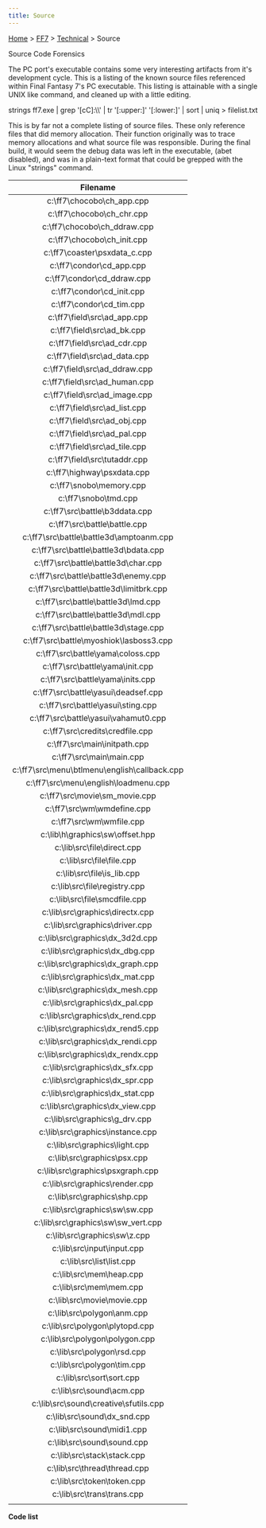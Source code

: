 ```yaml
---
title: Source
---
```


[Home](../../Main%20Page.md.md) > [FF7](../../FF7.md) > [Technical](../Technical.md) > Source

Source Code Forensics

The PC port's executable contains some very interesting artifacts from
it's development cycle. This is a listing of the known source files
referenced within Final Fantasy 7's PC executable. This listing is
attainable with a single UNIX like command, and cleaned up with a little
editing.

strings ff7.exe \| grep '\[cC\]:\\\\' \| tr '\[:upper:\]' '\[:lower:\]'
\| sort \| uniq &gt; filelist.txt

This is by far not a complete listing of source files. These only
reference files that did memory allocation. Their function originally
was to trace memory allocations and what source file was responsible.
During the final build, it would seem the debug data was left in the
executable, (abet disabled), and was in a plain-text format that could
be grepped with the Linux "strings" command.

|                      Filename                      |
|:--------------------------------------------------:|
|           c:\\ff7\\chocobo\\ch\_app.cpp            |
|           c:\\ff7\\chocobo\\ch\_chr.cpp            |
|          c:\\ff7\\chocobo\\ch\_ddraw.cpp           |
|           c:\\ff7\\chocobo\\ch\_init.cpp           |
|          c:\\ff7\\coaster\\psxdata\_c.cpp          |
|            c:\\ff7\\condor\\cd\_app.cpp            |
|           c:\\ff7\\condor\\cd\_ddraw.cpp           |
|           c:\\ff7\\condor\\cd\_init.cpp            |
|            c:\\ff7\\condor\\cd\_tim.cpp            |
|          c:\\ff7\\field\\src\\ad\_app.cpp          |
|          c:\\ff7\\field\\src\\ad\_bk.cpp           |
|          c:\\ff7\\field\\src\\ad\_cdr.cpp          |
|         c:\\ff7\\field\\src\\ad\_data.cpp          |
|         c:\\ff7\\field\\src\\ad\_ddraw.cpp         |
|         c:\\ff7\\field\\src\\ad\_human.cpp         |
|         c:\\ff7\\field\\src\\ad\_image.cpp         |
|         c:\\ff7\\field\\src\\ad\_list.cpp          |
|          c:\\ff7\\field\\src\\ad\_obj.cpp          |
|          c:\\ff7\\field\\src\\ad\_pal.cpp          |
|         c:\\ff7\\field\\src\\ad\_tile.cpp          |
|          c:\\ff7\\field\\src\\tutaddr.cpp          |
|           c:\\ff7\\highway\\psxdata.cpp            |
|             c:\\ff7\\snobo\\memory.cpp             |
|              c:\\ff7\\snobo\\tmd.cpp               |
|         c:\\ff7\\src\\battle\\b3ddata.cpp          |
|          c:\\ff7\\src\\battle\\battle.cpp          |
|    c:\\ff7\\src\\battle\\battle3d\\amptoanm.cpp    |
|     c:\\ff7\\src\\battle\\battle3d\\bdata.cpp      |
|      c:\\ff7\\src\\battle\\battle3d\\char.cpp      |
|     c:\\ff7\\src\\battle\\battle3d\\enemy.cpp      |
|    c:\\ff7\\src\\battle\\battle3d\\limitbrk.cpp    |
|      c:\\ff7\\src\\battle\\battle3d\\lmd.cpp       |
|      c:\\ff7\\src\\battle\\battle3d\\mdl.cpp       |
|     c:\\ff7\\src\\battle\\battle3d\\stage.cpp      |
|    c:\\ff7\\src\\battle\\myoshiok\\lasboss3.cpp    |
|       c:\\ff7\\src\\battle\\yama\\coloss.cpp       |
|        c:\\ff7\\src\\battle\\yama\\init.cpp        |
|       c:\\ff7\\src\\battle\\yama\\inits.cpp        |
|      c:\\ff7\\src\\battle\\yasui\\deadsef.cpp      |
|       c:\\ff7\\src\\battle\\yasui\\sting.cpp       |
|     c:\\ff7\\src\\battle\\yasui\\vahamut0.cpp      |
|        c:\\ff7\\src\\credits\\credfile.cpp         |
|          c:\\ff7\\src\\main\\initpath.cpp          |
|            c:\\ff7\\src\\main\\main.cpp            |
| c:\\ff7\\src\\menu\\btlmenu\\english\\callback.cpp |
|     c:\\ff7\\src\\menu\\english\\loadmenu.cpp      |
|         c:\\ff7\\src\\movie\\sm\_movie.cpp         |
|           c:\\ff7\\src\\wm\\wmdefine.cpp           |
|            c:\\ff7\\src\\wm\\wmfile.cpp            |
|        c:\\lib\\h\\graphics\\sw\\offset.hpp        |
|           c:\\lib\\src\\file\\direct.cpp           |
|            c:\\lib\\src\\file\\file.cpp            |
|          c:\\lib\\src\\file\\is\_lib.cpp           |
|          c:\\lib\\src\\file\\registry.cpp          |
|          c:\\lib\\src\\file\\smcdfile.cpp          |
|        c:\\lib\\src\\graphics\\directx.cpp         |
|         c:\\lib\\src\\graphics\\driver.cpp         |
|        c:\\lib\\src\\graphics\\dx\_3d2d.cpp        |
|        c:\\lib\\src\\graphics\\dx\_dbg.cpp         |
|       c:\\lib\\src\\graphics\\dx\_graph.cpp        |
|        c:\\lib\\src\\graphics\\dx\_mat.cpp         |
|        c:\\lib\\src\\graphics\\dx\_mesh.cpp        |
|        c:\\lib\\src\\graphics\\dx\_pal.cpp         |
|        c:\\lib\\src\\graphics\\dx\_rend.cpp        |
|       c:\\lib\\src\\graphics\\dx\_rend5.cpp        |
|       c:\\lib\\src\\graphics\\dx\_rendi.cpp        |
|       c:\\lib\\src\\graphics\\dx\_rendx.cpp        |
|        c:\\lib\\src\\graphics\\dx\_sfx.cpp         |
|        c:\\lib\\src\\graphics\\dx\_spr.cpp         |
|        c:\\lib\\src\\graphics\\dx\_stat.cpp        |
|        c:\\lib\\src\\graphics\\dx\_view.cpp        |
|         c:\\lib\\src\\graphics\\g\_drv.cpp         |
|        c:\\lib\\src\\graphics\\instance.cpp        |
|         c:\\lib\\src\\graphics\\light.cpp          |
|          c:\\lib\\src\\graphics\\psx.cpp           |
|        c:\\lib\\src\\graphics\\psxgraph.cpp        |
|         c:\\lib\\src\\graphics\\render.cpp         |
|          c:\\lib\\src\\graphics\\shp.cpp           |
|         c:\\lib\\src\\graphics\\sw\\sw.cpp         |
|      c:\\lib\\src\\graphics\\sw\\sw\_vert.cpp      |
|         c:\\lib\\src\\graphics\\sw\\z.cpp          |
|           c:\\lib\\src\\input\\input.cpp           |
|            c:\\lib\\src\\list\\list.cpp            |
|            c:\\lib\\src\\mem\\heap.cpp             |
|             c:\\lib\\src\\mem\\mem.cpp             |
|           c:\\lib\\src\\movie\\movie.cpp           |
|           c:\\lib\\src\\polygon\\anm.cpp           |
|         c:\\lib\\src\\polygon\\plytopd.cpp         |
|         c:\\lib\\src\\polygon\\polygon.cpp         |
|           c:\\lib\\src\\polygon\\rsd.cpp           |
|           c:\\lib\\src\\polygon\\tim.cpp           |
|            c:\\lib\\src\\sort\\sort.cpp            |
|            c:\\lib\\src\\sound\\acm.cpp            |
|     c:\\lib\\src\\sound\\creative\\sfutils.cpp     |
|          c:\\lib\\src\\sound\\dx\_snd.cpp          |
|           c:\\lib\\src\\sound\\midi1.cpp           |
|           c:\\lib\\src\\sound\\sound.cpp           |
|           c:\\lib\\src\\stack\\stack.cpp           |
|          c:\\lib\\src\\thread\\thread.cpp          |
|           c:\\lib\\src\\token\\token.cpp           |
|           c:\\lib\\src\\trans\\trans.cpp           |
|                                                    |

**Code list**
